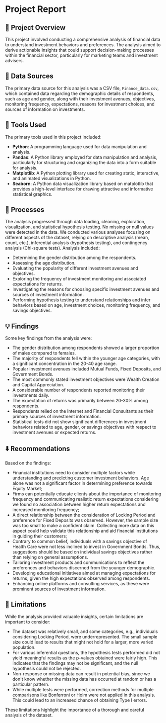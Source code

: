 # Project Report
## 📢 Project Overview

This project involved conducting a comprehensive analysis of financial data to understand investment behaviors and preferences. The analysis aimed to derive actionable insights that could support decision-making processes within the financial sector, particularly for marketing teams and investment advisers.


## 📁 Data Sources

The primary data source for this analysis was a CSV file, `Finance_data.csv`, which contained data regarding the demographic details of respondents, such as age and gender, along with their investment avenues, objectives, monitoring frequency, expectations, reasons for investment choices, and sources of information on investments.

## 🔨 Tools Used

The primary tools used in this project included:

- **Python**: A programming language used for data manipulation and analysis.
- **Pandas**: A Python library employed for data manipulation and analysis, particularly for structuring and organizing the data into a form suitable for analysis.
- **Matplotlib**: A Python plotting library used for creating static, interactive, and animated visualizations in Python.
- **Seaborn**: A Python data visualization library based on matplotlib that provides a high-level interface for drawing attractive and informative statistical graphics.
## 🔔 Processes
The analysis progressed through data loading, cleaning, exploration, visualization, and statistical hypothesis testing. No missing or null values were detected in the data. We conducted various analyses focusing on different aspects of the dataset, relying on descriptive analysis (mean, count, etc.), inferential analysis (hypothesis testing), and contingency analysis (Chi-square tests).
Analysis included:
- Determining the gender distribution among the respondents.
- Assessing the age distribution.
- Evaluating the popularity of different investment avenues and objectives.
- Exploring the frequency of investment monitoring and associated expectations for returns.
- Investigating the reasons for choosing specific investment avenues and sources of investment information.
- Performing hypothesis testing to understand relationships and infer behaviors based on age, investment choices, monitoring frequency, and savings objectives.
## 💡 Findings
Some key findings from the analysis were:

- The gender distribution among respondents showed a larger proportion of males compared to females.
- The majority of respondents fell within the younger age categories, with a significant concentration in the 20-40 age range.
- Popular investment avenues included Mutual Funds, Fixed Deposits, and Government Bonds.
- The most commonly stated investment objectives were Wealth Creation and Capital Appreciation.
- A considerable number of respondents reported monitoring their investments daily.
- The expectation of returns was primarily between 20-30% among respondents.
- Respondents relied on the Internet and Financial Consultants as their primary sources of investment information.
- Statistical tests did not show significant differences in investment behaviors related to age, gender, or savings objectives with respect to investment avenues or expected returns.
## ⬇️ Recommendations

Based on the findings:

- Financial institutions need to consider multiple factors while understanding and predicting customer investment behaviors. Age alone was not a significant factor in determining preference towards Equity Market;
- Firms can potentially educate clients about the importance of monitoring frequency and communicating realistic return expectations considering we found no association between higher return expectations and increased monitoring frequency;
- A direct relationship between the consideration of Locking Period and preference for Fixed Deposits was observed. However, the sample size was too small to make a confident claim. Collecting more data on this aspect could help validate this relationship and aid financial institutions in guiding their customers;
- Contrary to common belief, individuals with a savings objective of Health Care were not less inclined to invest in Government Bonds. Thus, suggestions should be based on individual savings objectives rather than relying on general assumptions.
- Tailoring investment products and communications to reflect the preferences and behaviors discerned from the younger demographic.
- Developing educational initiatives aimed at managing expectations for returns, given the high expectations observed among respondents.
- Enhancing online platforms and consulting services, as these were prominent sources of investment information.

## 🚫 Limitations
 
While the analysis provided valuable insights, certain limitations are important to consider:

- The dataset was relatively small, and some categories, e.g., individuals considering Locking Period, were underrepresented. The small sample size could lead to results that might not hold for a larger, more varied population.
- For various inferential questions, the hypothesis tests performed did not yield meaningful results as the p-values obtained were fairly high. This indicates that the findings may not be significant, and the null hypothesis could not be rejected.
- Non-response or missing data can result in potential bias, since we don't know whether the missing data has occurred at random or has a particular pattern.
- While multiple tests were performed, correction methods for multiple comparisons like Bonferroni or Holm were not applied in this analysis. This could lead to an increased chance of obtaining Type I errors.

These limitations highlight the importance of a thorough and careful analysis of the dataset.
